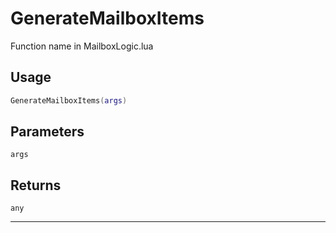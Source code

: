 # GenerateMailboxItems
Function name in MailboxLogic.lua
## Usage
```lua
GenerateMailboxItems(args)
```
## Parameters
`args`
## Returns
`any`

---